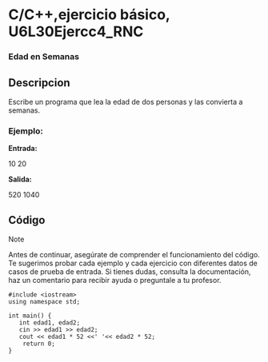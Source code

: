 # C/C++,ejercicio básico, U6L30Ejercc4_RNC

### Edad en Semanas

## Descripcion

Escribe un programa que lea la edad de dos personas y las convierta a semanas.

### Ejemplo:

**Entrada:**

10 20

**Salida:**

520 1040

## Código

> [!NOTE]  
> Antes de continuar, asegúrate de comprender el funcionamiento del código.
> Te sugerimos probar cada ejemplo y cada ejercicio con diferentes datos de casos de prueba de entrada.
> Si tienes dudas, consulta la documentación, haz un comentario para recibir ayuda o preguntale a tu profesor.

```
#include <iostream>
using namespace std;

int main() {
   int edad1, edad2;
   cin >> edad1 >> edad2;
   cout << edad1 * 52 <<' '<< edad2 * 52;
    return 0;
}
```
